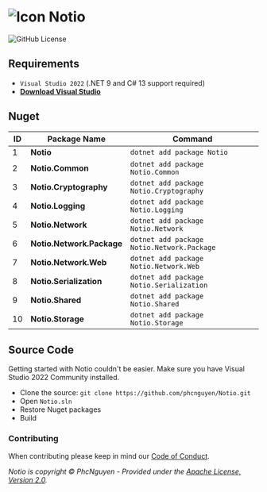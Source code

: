 # ![Icon](https://raw.githubusercontent.com/phcnguyen/Notio/refs/heads/master/assets/Notio.ico) **Notio**

![GitHub License](https://img.shields.io/github/license/phcnguyen/Notio)

## Requirements

- `Visual Studio 2022` (.NET 9 and C# 13 support required)
- [**Download Visual Studio**](https://visualstudio.microsoft.com/downloads/)

## Nuget

| ID | Package Name              | Command                                             |
|----|---------------------------|-----------------------------------------------------|
| 1  | **Notio**                 | `dotnet add package Notio`                          |
| 2  | **Notio.Common**          | `dotnet add package Notio.Common`                   |
| 3  | **Notio.Cryptography**    | `dotnet add package Notio.Cryptography`             |
| 4  | **Notio.Logging**         | `dotnet add package Notio.Logging`                  |
| 5  | **Notio.Network**         | `dotnet add package Notio.Network`                  |
| 6  | **Notio.Network.Package** | `dotnet add package Notio.Network.Package`          |
| 7  | **Notio.Network.Web**     | `dotnet add package Notio.Network.Web`              |
| 8  | **Notio.Serialization**   | `dotnet add package Notio.Serialization`            |
| 9  | **Notio.Shared**          | `dotnet add package Notio.Shared`                   |
| 10 | **Notio.Storage**         | `dotnet add package Notio.Storage`                  |

## Source Code

Getting started with Notio couldn't be easier. Make sure you have Visual Studio 2022 Community installed.

- Clone the source: `git clone https://github.com/phcnguyen/Notio.git`
- Open `Notio.sln`
- Restore Nuget packages
- Build

### Contributing

When contributing please keep in mind our [Code of Conduct](CODE_OF_CONDUCT.md).

_Notio is copyright &copy; PhcNguyen - Provided under the [Apache License, Version 2.0](http://apache.org/licenses/LICENSE-2.0.html)._
